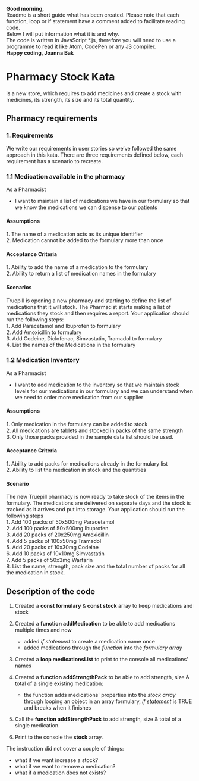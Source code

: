 **Good morning,**\
Readme is a short guide what has been created. Please note that each function, loop or if statement have a comment added to facilitate reading code.\
Below I will put information what it is and why.\
The code is written in JavaScript \*.js, therefore you will need to use a programme to read it like Atom, CodePen or any JS compiler.\
**Happy coding, Joanna Bak**

# Pharmacy Stock Kata
is a new store, which requires to add medicines and create a stock with medicines, its strength, its size and its total quantity.

## Pharmacy requirements

### 1. Requirements
We write our requirements in user stories so we’ve followed the same approach in this kata. There are
three requirements defined below, each requirement has a scenario to recreate.
### 1.1 Medication available in the pharmacy
As a Pharmacist
- I want to maintain a list of medications we have in our formulary so that we know the
medications we can dispense to our patients
#### Assumptions
1\. The name of a medication acts as its unique identifier\
2\. Medication cannot be added to the formulary more than once
#### Acceptance Criteria
1\. Ability to add the name of a medication to the formulary\
2\. Ability to return a list of medication names in the formulary
#### Scenarios
Truepill is opening a new pharmacy and starting to define the list of medications that it will stock. The
Pharmacist starts making a list of medications they stock and then requires a report. Your application
should run the following steps:\
1\. Add Paracetamol and Ibuprofen to formulary\
2\. Add Amoxicillin to formulary\
3\. Add Codeine, Diclofenac, Simvastatin, Tramadol to formulary\
4\. List the names of the Medications in the formulary
### 1.2 Medication Inventory
As a Pharmacist
- I want to add medication to the inventory so that we maintain stock levels for our medications in our
formulary and we can understand when we need to order more medication from our supplier
#### Assumptions
1\. Only medication in the formulary can be added to stock\
2\. All medications are tablets and stocked in packs of the same strength\
3\. Only those packs provided in the sample data list should be used.
#### Acceptance Criteria
1\. Ability to add packs for medications already in the formulary list\
2\. Ability to list the medication in stock and the quantities
#### Scenario
The new Truepill pharmacy is now ready to take stock of the items in the formulary. The medications are
delivered on separate days and the stock is tracked as it arrives and put into storage. Your application
should run the following steps\
1\. Add 100 packs of 50x500mg Paracetamol\
2\. Add 100 packs of 50x500mg Ibuprofen\
3\. Add 20 packs of 20x250mg Amoxicillin\
4\. Add 5 packs of 100x50mg Tramadol\
5\. Add 20 packs of 10x30mg Codeine\
6\. Add 10 packs of 10x10mg Simvastatin\
7\. Add 5 packs of 50x3mg Warfarin\
8\. List the name, strength, pack size and the total number of packs for all the medication in stock.


## Description of the code

1. Created a **const formulary** & **const stock** array to keep medications and stock
2. Created a **function addMedication** to be able to add medications multiple times and now
	- added *if statement* to create a medication name once
	- added medications through the *function* into the *formulary array*
3. Created a **loop medicationsList** to print to the console all medications' names
4. Created a **function addStrengthPack** to be able to add strength, size & total of a single existing medication:
	- the function adds medications' properties into the *stock array* through looping an object in an array formulary, *if statement* is TRUE and breaks when it finishes

5. Call the **function addStrengthPack** to add strength, size & total of a single medication.
6. Print to the console the **stock** array.

The instruction did not cover a couple of things:
- what if we want increase a stock?
- what if we want to remove a medication?
- what if a medication does not exists?
